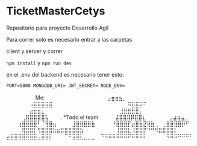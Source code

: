 # TicketMasterCetys
Repositorio para proyecto Desarrollo Ágil


Para correr solo es necesario entrar a las carpetas 
	
client y server y correr

`npm install` y `npm run dev`

en el .env del backend es necesario tener esto:

`PORT=5000
MONGODB_URI=
JWT_SECRET=
NODE_ENV=
`

ㅤㅤㅤㅤㅤㅤMe:ㅤㅤㅤㅤㅤㅤㅤ 
⠀⠀⠀⠀⠀⠀⠀⣠⣶⣶⣦⡀
⠀⠀⠀⠀⠀⠀⢰⣿⣿⣿⣿⣿⠀⠀⠀⠀⠀⠀⠀⠀⠀⠀⠀⠀
⠀⠀⠀⠀⠀⠀⠀⠻⣿⣿⡿⠋⠀⠀⠀⠀⠀⠀⠀⠀⠀⠀⠀⠀
⠀⠀⠀⠀⠀⠀⣴⣶⣶⣄⠀⠀⠀⠀⠀⠀⠀⠀⠀⠀⠀⠀⠀⠀
⠀⠀⠀⠀⠀⣸⣿⣿⣿⣿⡄⠀⠀⠀⠀⠀⠀⠀⠀⠀⠀⠀⠀⠀
⠀⠀⠀⠀⢀⣿⣿⣿⣿⣿⣧⠀⠀⠀. *Todo el team
⠀⠀⠀⠀⣼⣿⣿⣿⡿⣿⣿⣆⠀⠀⠀⠀⠀⠀⣠⣴⣶⣤⡀⠀
⠀⠀⠀⢰⣿⣿⣿⣿⠃⠈⢻⣿⣦⠀⠀⠀⠀⣸⣿⣿⣿⣿⣷⠀
⠀⠀⠀⠘⣿⣿⣿⡏⣴⣿⣷⣝⢿⣷⢀⠀⢀⣿⣿⣿⣿⡿⠋⠀
⠀⠀⠀⠀⢿⣿⣿⡇⢻⣿⣿⣿⣷⣶⣿⣿⣿⣿⣿⣷⠀⠀⠀⠀
⠀⠀⠀⠀⢸⣿⣿⣇⢸⣿⣿⡟⠙⠛⠻⣿⣿⣿⣿⡇⠀⠀⠀⠀
⣴⣿⣿⣿⣿⣿⣿⣿⣠⣿⣿⡇⠀⠀⠀⠉⠛⣽⣿⣇⣀⣀⣀⠀
⠙⠻⠿⠿⠿⠿⠿⠟⠿⠿⠿⠇⠀⠀⠀⠀⠀⠻⠿⠿⠛⠛⠛⠃

